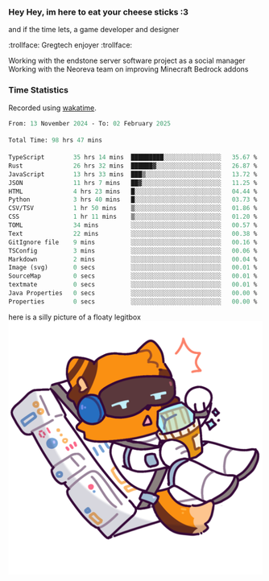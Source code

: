 ### Hey Hey, im here to eat your cheese sticks :3
and if the time lets, a game developer and designer

:trollface: Gregtech enjoyer :trollface:

Working with the endstone server software project as a social manager<br>
Working with the Neoreva team on improving Minecraft Bedrock addons

### Time Statistics
Recorded using [wakatime](https://wakatime.com).

<!--START_SECTION:waka-->

```ocaml
From: 13 November 2024 - To: 02 February 2025

Total Time: 98 hrs 47 mins

TypeScript        35 hrs 14 mins  █████████░░░░░░░░░░░░░░░░   35.67 %
Rust              26 hrs 32 mins  ██████▓░░░░░░░░░░░░░░░░░░   26.87 %
JavaScript        13 hrs 33 mins  ███▒░░░░░░░░░░░░░░░░░░░░░   13.72 %
JSON              11 hrs 7 mins   ██▓░░░░░░░░░░░░░░░░░░░░░░   11.25 %
HTML              4 hrs 23 mins   █░░░░░░░░░░░░░░░░░░░░░░░░   04.44 %
Python            3 hrs 40 mins   █░░░░░░░░░░░░░░░░░░░░░░░░   03.73 %
CSV/TSV           1 hr 50 mins    ▒░░░░░░░░░░░░░░░░░░░░░░░░   01.86 %
CSS               1 hr 11 mins    ▒░░░░░░░░░░░░░░░░░░░░░░░░   01.20 %
TOML              34 mins         ░░░░░░░░░░░░░░░░░░░░░░░░░   00.57 %
Text              22 mins         ░░░░░░░░░░░░░░░░░░░░░░░░░   00.38 %
GitIgnore file    9 mins          ░░░░░░░░░░░░░░░░░░░░░░░░░   00.16 %
TSConfig          3 mins          ░░░░░░░░░░░░░░░░░░░░░░░░░   00.06 %
Markdown          2 mins          ░░░░░░░░░░░░░░░░░░░░░░░░░   00.04 %
Image (svg)       0 secs          ░░░░░░░░░░░░░░░░░░░░░░░░░   00.01 %
SourceMap         0 secs          ░░░░░░░░░░░░░░░░░░░░░░░░░   00.01 %
textmate          0 secs          ░░░░░░░░░░░░░░░░░░░░░░░░░   00.01 %
Java Properties   0 secs          ░░░░░░░░░░░░░░░░░░░░░░░░░   00.00 %
Properties        0 secs          ░░░░░░░░░░░░░░░░░░░░░░░░░   00.00 %
```

<!--END_SECTION:waka-->

here is a silly picture of a floaty legitbox
![Silly legitbox](goobernoback_lower.png)
